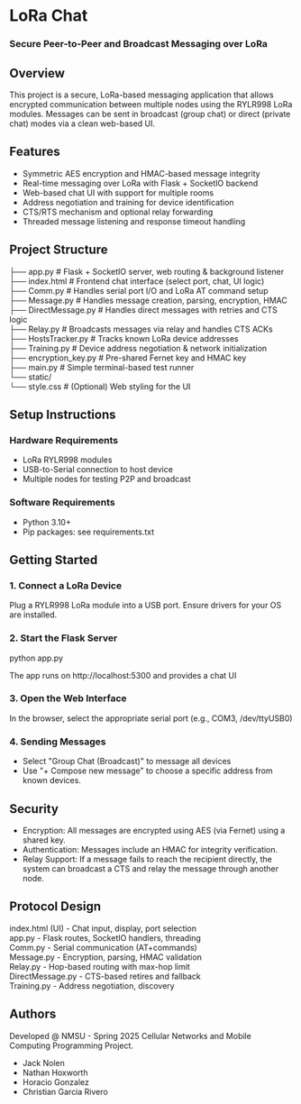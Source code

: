 # LoRa Chat
### Secure Peer-to-Peer and Broadcast Messaging over LoRa

## Overview
This project is a secure, LoRa-based messaging application that allows encrypted communication 
between multiple nodes using the RYLR998 LoRa modules. Messages can be sent in broadcast (group chat)
or direct (private chat) modes via a clean web-based UI.

## Features
- Symmetric AES encryption and HMAC-based message integrity
- Real-time messaging over LoRa with Flask + SocketIO backend
- Web-based chat UI with support for multiple rooms
- Address negotiation and training for device identification
- CTS/RTS mechanism and optional relay forwarding
- Threaded message listening and response timeout handling

## Project Structure

├── app.py               # Flask + SocketIO server, web routing & background listener\
├── index.html           # Frontend chat interface (select port, chat, UI logic)\
├── Comm.py              # Handles serial port I/O and LoRa AT command setup\
├── Message.py           # Handles message creation, parsing, encryption, HMAC\
├── DirectMessage.py     # Handles direct messages with retries and CTS logic\
├── Relay.py             # Broadcasts messages via relay and handles CTS ACKs\
├── HostsTracker.py      # Tracks known LoRa device addresses\
├── Training.py          # Device address negotiation & network initialization\
├── encryption_key.py    # Pre-shared Fernet key and HMAC key\
├── main.py              # Simple terminal-based test runner\
└── static/\
└── style.css        # (Optional) Web styling for the UI


## Setup Instructions
### Hardware Requirements
- LoRa RYLR998 modules 
- USB-to-Serial connection to host device
- Multiple nodes for testing P2P and broadcast
### Software Requirements
- Python 3.10+
- Pip packages: see requirements.txt

## Getting Started
### 1. Connect a LoRa Device 

Plug a RYLR998 LoRa module into a USB port. Ensure drivers for your OS are installed.

### 2. Start the Flask Server

python app.py

The app runs on http://localhost:5300 and provides a chat UI

### 3. Open the Web Interface

In the browser, select the appropriate serial port (e.g., COM3, /dev/ttyUSB0)

### 4. Sending Messages

- Select "Group Chat (Broadcast)" to message all devices
- Use "+ Compose new message" to choose a specific address from known devices.

## Security 

- Encryption: All messages are encrypted using AES (via Fernet) using a shared key.
- Authentication: Messages include an HMAC for integrity verification.
- Relay Support: If a message fails to reach the recipient directly, the system can broadcast a CTS and relay the message through another node.

## Protocol Design
index.html (UI) - Chat input, display, port selection\
app.py - Flask routes, SocketIO handlers, threading\
Comm.py - Serial communication (AT+commands)\
Message.py - Encryption, parsing, HMAC validation\
Relay.py - Hop-based routing with max-hop limit\
DirectMessage.py - CTS-based retires and fallback\
Training.py - Address negotiation, discovery

## Authors 
Developed @ NMSU - Spring 2025 Cellular Networks and Mobile Computing Programming Project.
- Jack Nolen
- Nathan Hoxworth
- Horacio Gonzalez
- Christian Garcia Rivero
